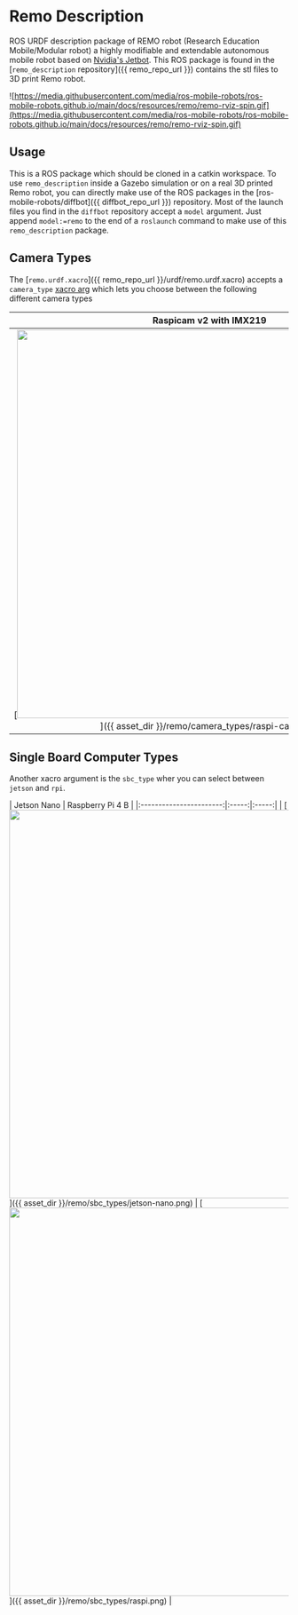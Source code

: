 # Remo Description

ROS URDF description package of REMO robot (Research Education Mobile/Modular robot) a highly modifiable and extendable
autonomous mobile robot based on [Nvidia's Jetbot](https://github.com/NVIDIA-AI-IOT/jetbot).
This ROS package is found in the [`remo_description` repository]({{ remo_repo_url }}) contains the stl files to 3D print Remo robot.

![https://media.githubusercontent.com/media/ros-mobile-robots/ros-mobile-robots.github.io/main/docs/resources/remo/remo-rviz-spin.gif](https://media.githubusercontent.com/media/ros-mobile-robots/ros-mobile-robots.github.io/main/docs/resources/remo/remo-rviz-spin.gif)

## Usage

This is a ROS package which should be cloned in a catkin workspace.
To use `remo_description` inside a Gazebo simulation or on a real 3D printed Remo robot, you can directly make use of the ROS packages in the
[ros-mobile-robots/diffbot]({{ diffbot_repo_url }}) repository.
Most of the launch files you find in the `diffbot` repository
accept a `model` argument. Just append `model:=remo` to the end of a `roslaunch` command to make use of this `remo_description` package.

## Camera Types

The [`remo.urdf.xacro`]({{ remo_repo_url }}/urdf/remo.urdf.xacro) accepts a `camera_type`
[xacro arg](http://wiki.ros.org/xacro#Rospack_commands) which lets you choose between the following different camera types

| Raspicam v2 with IMX219 | OAK-1 | OAK-D |
|:-----------------------:|:-----:|:-----:|
| [<img src="{{ asset_dir }}/remo/camera_types/raspi-cam.png" width="700">]({{ asset_dir }}/remo/camera_types/raspi-cam.png) | [<img src="{{ asset_dir }}/remo/camera_types/oak-1.png" width="700">]({{ asset_dir }}/remo/camera_types/oak-1.png) | [<img src="{{ asset_dir }}/remo/camera_types/oak-d.png" width="700">]({{ asset_dir }}/remo/camera_types/oak-d.png) |

## Single Board Computer Types

Another xacro argument is the `sbc_type` wher you can select between `jetson` and `rpi`.

| Jetson Nano | Raspberry Pi 4 B |
|:-----------------------:|:-----:|:-----:|
| [<img src="{{ asset_dir }}/remo/sbc_types/jetson-nano.png" width="700">]({{ asset_dir }}/remo/sbc_types/jetson-nano.png) | [<img src="{{ asset_dir }}/remo/sbc_types/raspi.png" width="700">]({{ asset_dir }}/remo/sbc_types/raspi.png) |